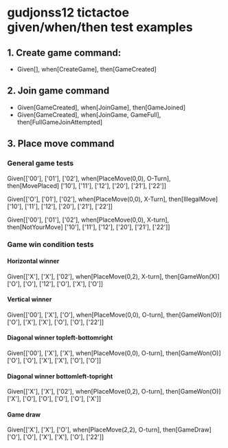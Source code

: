 # gudjonss12 tictactoe given/when/then test examples #

## 1. Create game command: ##
- Given[], when[CreateGame], then[GameCreated]

## 2. Join game command ##
- Given[GameCreated], when[JoinGame], then[GameJoined]
- Given[GameCreated], when[JoinGame, GameFull], then[FullGameJoinAttempted]

## 3. Place move command ##
### General game tests ###
Given[['00'], ['01'], ['02'], when[PlaceMove(0,0), O-Turn], then[MovePlaced]
      ['10'], ['11'], ['12'],
      ['20'], ['21'], ['22']]

Given[['O'], ['01'], ['02'], when[PlaceMove(0,0), X-Turn], then[IllegalMove]
      ['10'], ['11'], ['12'],
      ['20'], ['21'], ['22']]

Given[['00'], ['01'], ['02'], when[PlaceMove(0,0), X-turn], then[NotYourMove]
      ['10'], ['11'], ['12'],
      ['20'], ['21'], ['22']]

### Game win condition tests ###
#### Horizontal winner ####
Given[['X'], ['X'], ['02'], when[PlaceMove(0,2), X-turn], then[GameWon(X)]
      ['O'], ['O'], ['12'],
      ['O'], ['X'], ['O']]

#### Vertical winner ####        
Given[['00'], ['X'], ['O'], when[PlaceMove(0,0), O-turn], then[GameWon(O)]
      ['O'], ['X'], ['X'],
      ['O'], ['O'], ['22']]        

#### Diagonal winner topleft-bottomright
Given[['00'], ['X'], ['X'], when[PlaceMove(0,0), O-turn], then[GameWon(O)]
      ['O'], ['O'], ['X'],
      ['X'], ['O'], ['O']]

#### Diagonal winner bottomleft-topright
Given[['X'], ['X'], ['02'], when[PlaceMove(0,2), O-turn], then[GameWon(O)]
      ['X'], ['O'], ['O'],
      ['O'], ['O'], ['X']]

#### Game draw ####

Given[['X'], ['X'], ['O'], when[PlaceMove(2,2), O-turn], then[GameDraw]
      ['O'], ['O'], ['X'],
      ['X'], ['O'], ['22']]        
